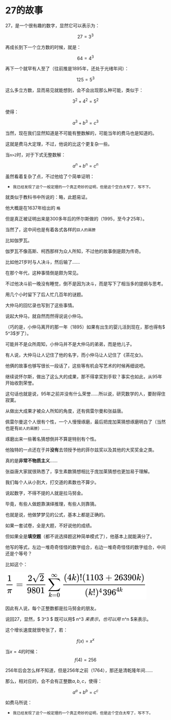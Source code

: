 
# 27的故事  

27，是一个很有趣的数字，显然它可以表示为：  

$$
27=3^3
$$

再成长到下一个立方数的时候，就是：  

$$
64=4^3
$$

再下一个就罕有人至了（往前推是1895年，还处于光绪年间）：  

$$
125=5^3
$$

这么多立方数，显而易见就能想到，会不会出现那么种可能，类似于：  

$$
3^2+4^2=5^2
$$

使得：

$$
a^3+b^3=c^3
$$

当然，现在我们显然知道是不可能有整数解的，可能当年的费马也是知道的。  

这就是费马大定理，不过，他说的比这个更复杂一些。  

当`n>2`时，对于下式无整数解：  

$$
a^n+b^n=c^n
$$

虽然看着复杂了点，不过他给了个简单证明：

+ `我已经发现了这个一般定理的一个真正奇妙的证明，但是这个空白太窄了，写不下。 `

就类似于教科书中所说的：略，此题易证。  

他大概是在1637年给出的 `略`   

但是真正被证明出来是300多年后的怀尔斯做的（1995，至今才25年）。  

当然了，这中间也是有着各式各样的`巨人的肩膀`  

   

  		

比如伽罗瓦。  

伽罗瓦不像高斯、柯西那样为众人所知，不过他的故事倒是颇为传奇。  

比如他21岁时与人决斗，然后输了……  

在那个年代，这种事情倒是颇为常见。  

不过他决斗前一晚没有睡觉，倒不是因为决斗，而是写下了相当多的提纲与思考。  

用几个小时留下了后人忙几百年的谜题。  

大仲马的回忆录也写到了这些事情。  

说起大仲马，就自然而然得说说小仲马。  

（巧的是，小仲马离开的那一年（1895）如果有出生的婴儿活到现在，那也得有$ 5^3$岁了）。  

可能并不是众所周知，小仲马并不是大仲马的弟弟，而是他儿子。  

有人说，大仲马让人记住了他的名字，而小仲马让人记住了《茶花女》。  

他俩的故事也够写很长一段话了，这些等有机会写艺术的时候再细说吧。  

继续说怀尔斯，做出了这么大的成果，那不得拿奖到手软？事实也如此，从95年开始收割荣誉。

这句话也就是说，95年之前并没有什么荣誉……所以说，研究数学的人，要耐得住寂寞。

从做出大成果才被众人所知的角度，还有佩雷尔曼和张益唐。

佩雷尔曼这个人很有个性，一个人慢慢琢磨，最后把庞加莱猜想琢磨明白了（当然也是有`前人的肩膀`）……

琢磨出来一些著名猜想倒并不算是特别有个性。

他独特的一点还在于并**没有**去领授予他的菲尔兹奖以及其他的大奖奖金之类。

真的是**非常不物质主义**……

张益唐大家就很熟悉了，孪生素数猜想相比于庞加莱猜想也更加易于理解。

我们每个人从小到大，打交道的素数也不算少。

说起数字，不得不提的人就是拉马努金。

毕竟，有些人做题靠演绎推理，有些人则靠猜。

也就是说，他做梦梦见的公式，基本上都是正确的。

如果一套试卷，全是大题，不好说他的成绩。

但如果全是**填空题**（都不说选择题这种简单模式了），他基本上就能满分了。

他写的等式，左边一堆奇奇怪怪的数字组合，右边一堆奇奇怪怪的数字组合，中间还是个等号？

比如这个：

![Image of Equation](/images/2020-03-23-Equation.svg "Equation")

因此有人说，每个正整数都是拉马努金的朋友。

			
        
  
说回27，显然，$ 3^3 $ 既可以用$ n^3 $来表示，也可以用$ n^n $来表示。

这个增长速度就很夸张了，若：

$$
f(x)=x^x
$$

当$x=4$的时候：$$f(4)=256$$ 

256年后会怎么样不知道，但是256年之前（1764），那还是清乾隆年间……

那么，相对应的，会不会有正整数$a, b, c$，使得：

$$
a^a+b^b=c^c
$$

如费马所说：

+ `我已经发现了这个一般定理的一个真正奇妙的证明，但是这个空白太窄了，写不下。 `
